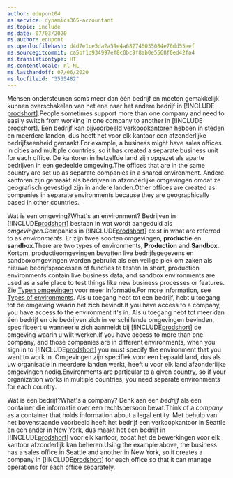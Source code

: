 ```yaml
---
author: edupont04
ms.service: dynamics365-accountant
ms.topic: include
ms.date: 07/03/2020
ms.author: edupont
ms.openlocfilehash: d4d7e1ce5da2a59e4a682746035684e76dd55eef
ms.sourcegitcommit: ca5bf1d934997ef8c0bc9f8ab0e5568f0ed42fa4
ms.translationtype: HT
ms.contentlocale: nl-NL
ms.lasthandoff: 07/06/2020
ms.locfileid: "3535482"
---
```

<span data-ttu-id="e7d4d-101">Mensen ondersteunen soms meer dan één bedrijf en moeten gemakkelijk kunnen overschakelen van het ene naar het andere bedrijf in [!INCLUDE [prodshort](prodshort.md)].</span><span class="sxs-lookup"><span data-stu-id="e7d4d-101">People sometimes support more than one company and need to easily switch from working in one company to another in [!INCLUDE [prodshort](prodshort.md)].</span></span> <span data-ttu-id="e7d4d-102">Een bedrijf kan bijvoorbeeld verkoopkantoren hebben in steden en meerdere landen, dus heeft het voor elk kantoor een afzonderlijke bedrijfseenheid gemaakt.</span><span class="sxs-lookup"><span data-stu-id="e7d4d-102">For example, a business might have sales offices in cities and multiple countries, so it has created a separate business unit for each office.</span></span> <span data-ttu-id="e7d4d-103">De kantoren in hetzelfde land zijn opgezet als aparte bedrijven in een gedeelde omgeving.</span><span class="sxs-lookup"><span data-stu-id="e7d4d-103">The offices that are in the same country are set up as separate companies in a shared environment.</span></span> <span data-ttu-id="e7d4d-104">Andere kantoren zijn gemaakt als bedrijven in afzonderlijke omgevingen omdat ze geografisch gevestigd zijn in andere landen.</span><span class="sxs-lookup"><span data-stu-id="e7d4d-104">Other offices are created as companies in separate environments because they are geographically based in other countries.</span></span>  

<span data-ttu-id="e7d4d-105">Wat is een omgeving?</span><span class="sxs-lookup"><span data-stu-id="e7d4d-105">What's an environment?</span></span> <span data-ttu-id="e7d4d-106">Bedrijven in [!INCLUDE[prodshort](prodshort.md)] bestaan in wat wordt aangeduid als *omgevingen*.</span><span class="sxs-lookup"><span data-stu-id="e7d4d-106">Companies in [!INCLUDE[prodshort](prodshort.md)] exist in what are referred to as *environments*.</span></span> <span data-ttu-id="e7d4d-107">Er zijn twee soorten omgevingen, **productie** en **sandbox**.</span><span class="sxs-lookup"><span data-stu-id="e7d4d-107">There are two types of environments, **Production** and **Sandbox**.</span></span> <span data-ttu-id="e7d4d-108">Kortom, productieomgevingen bevatten live bedrijfsgegevens en sandboxomgevingen worden gebruikt als een veilige plek om zaken als nieuwe bedrijfsprocessen of functies te testen.</span><span class="sxs-lookup"><span data-stu-id="e7d4d-108">In short, production environments contain live business data, and sandbox environments are used as a safe place to test things like new business processes or features.</span></span> <span data-ttu-id="e7d4d-109">Zie [Typen omgevingen](/dynamics365/business-central/dev-itpro/administration/tenant-admin-center-environments#types-of-environments) voor meer informatie.</span><span class="sxs-lookup"><span data-stu-id="e7d4d-109">For more information, see [Types of environments](/dynamics365/business-central/dev-itpro/administration/tenant-admin-center-environments#types-of-environments).</span></span> <span data-ttu-id="e7d4d-110">Als u toegang hebt tot een bedrijf, hebt u toegang tot de omgeving waarin het zich bevindt.</span><span class="sxs-lookup"><span data-stu-id="e7d4d-110">If you have access to a company, you have access to the environment it's in.</span></span> <span data-ttu-id="e7d4d-111">Als u toegang hebt tot meer dan één bedrijf en die bedrijven zich in verschillende omgevingen bevinden, specificeert u wanneer u zich aanmeldt bij [!INCLUDE[prodshort](prodshort.md)] de omgeving waarin u wilt werken.</span><span class="sxs-lookup"><span data-stu-id="e7d4d-111">If you have access to more than one company, and those companies are in different environments, when you sign in to [!INCLUDE[prodshort](prodshort.md)] you must specify the environment that you want to work in.</span></span> <span data-ttu-id="e7d4d-112">Omgevingen zijn specifiek voor een bepaald land, dus als uw organisatie in meerdere landen werkt, heeft u voor elk land afzonderlijke omgevingen nodig.</span><span class="sxs-lookup"><span data-stu-id="e7d4d-112">Environments are particular to a given country, so if your organization works in multiple countries, you need separate environments for each country.</span></span>  

<span data-ttu-id="e7d4d-113">Wat is een bedrijf?</span><span class="sxs-lookup"><span data-stu-id="e7d4d-113">What's a company?</span></span> <span data-ttu-id="e7d4d-114">Denk aan een *bedrijf* als een container die informatie over een rechtspersoon bevat.</span><span class="sxs-lookup"><span data-stu-id="e7d4d-114">Think of a *company* as a container that holds information about a legal entity.</span></span> <span data-ttu-id="e7d4d-115">Met behulp van het bovenstaande voorbeeld heeft het bedrijf een verkoopkantoor in Seattle en een ander in New York, dus maakt het een bedrijf in [!INCLUDE[prodshort](prodshort.md)] voor elk kantoor, zodat het de bewerkingen voor elk kantoor afzonderlijk kan beheren.</span><span class="sxs-lookup"><span data-stu-id="e7d4d-115">Using the example above, the business has a sales office in Seattle and another in New York, so it creates a company in [!INCLUDE[prodshort](prodshort.md)] for each office so that it can manage operations for each office separately.</span></span>  
